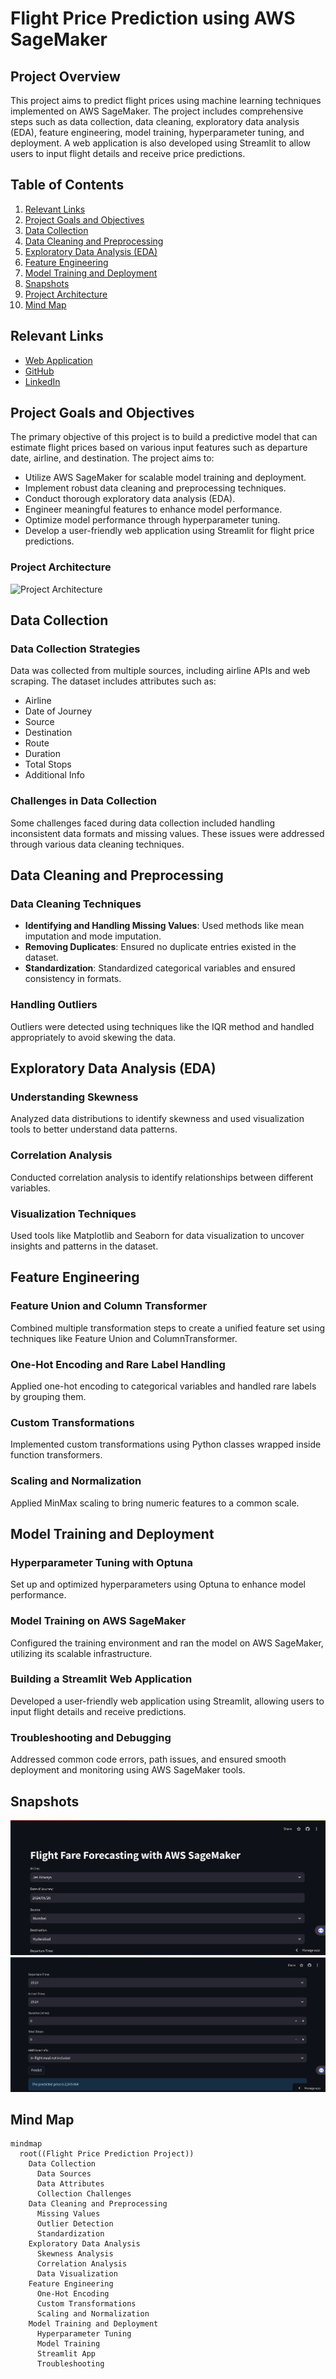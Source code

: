 # Flight Price Prediction using AWS SageMaker

## Project Overview

This project aims to predict flight prices using machine learning techniques implemented on AWS SageMaker. The project includes comprehensive steps such as data collection, data cleaning, exploratory data analysis (EDA), feature engineering, model training, hyperparameter tuning, and deployment. A web application is also developed using Streamlit to allow users to input flight details and receive price predictions.

## Table of Contents

1. [Relevant Links](#relevant-links)
2. [Project Goals and Objectives](#project-goals-and-objectives)
3. [Data Collection](#data-collection)
4. [Data Cleaning and Preprocessing](#data-cleaning-and-preprocessing)
5. [Exploratory Data Analysis (EDA)](#exploratory-data-analysis-eda)
6. [Feature Engineering](#feature-engineering)
7. [Model Training and Deployment](#model-training-and-deployment)
8. [Snapshots](#snapshots)
9. [Project Architecture](#project-architecture)
10. [Mind Map](#mind-map)


## Relevant Links

- [Web Application](https://flight-fare-forecasting-with-aws-sagemaker-fajtmtqbjbumxievoq9.streamlit.app/)
- [GitHub](https://github.com/sahiltambe/Flight-Fare-Forecasting-with-AWS-SageMaker/)
- [LinkedIn](https://www.linkedin.com/in/sahiltambe13//)

## Project Goals and Objectives

The primary objective of this project is to build a predictive model that can estimate flight prices based on various input features such as departure date, airline, and destination. The project aims to:

- Utilize AWS SageMaker for scalable model training and deployment.
- Implement robust data cleaning and preprocessing techniques.
- Conduct thorough exploratory data analysis (EDA).
- Engineer meaningful features to enhance model performance.
- Optimize model performance through hyperparameter tuning.
- Develop a user-friendly web application using Streamlit for flight price predictions.

### Project Architecture

![Project Architecture](flight_price_prediction_flowchart.png)

## Data Collection

### Data Collection Strategies

Data was collected from multiple sources, including airline APIs and web scraping. The dataset includes attributes such as:

- Airline
- Date of Journey
- Source
- Destination
- Route
- Duration
- Total Stops
- Additional Info

### Challenges in Data Collection

Some challenges faced during data collection included handling inconsistent data formats and missing values. These issues were addressed through various data cleaning techniques.

## Data Cleaning and Preprocessing

### Data Cleaning Techniques

- **Identifying and Handling Missing Values**: Used methods like mean imputation and mode imputation.
- **Removing Duplicates**: Ensured no duplicate entries existed in the dataset.
- **Standardization**: Standardized categorical variables and ensured consistency in formats.

### Handling Outliers

Outliers were detected using techniques like the IQR method and handled appropriately to avoid skewing the data.

## Exploratory Data Analysis (EDA)

### Understanding Skewness

Analyzed data distributions to identify skewness and used visualization tools to better understand data patterns.

### Correlation Analysis

Conducted correlation analysis to identify relationships between different variables.

### Visualization Techniques

Used tools like Matplotlib and Seaborn for data visualization to uncover insights and patterns in the dataset.

## Feature Engineering

### Feature Union and Column Transformer

Combined multiple transformation steps to create a unified feature set using techniques like Feature Union and ColumnTransformer.

### One-Hot Encoding and Rare Label Handling

Applied one-hot encoding to categorical variables and handled rare labels by grouping them.

### Custom Transformations

Implemented custom transformations using Python classes wrapped inside function transformers.

### Scaling and Normalization

Applied MinMax scaling to bring numeric features to a common scale.

## Model Training and Deployment

### Hyperparameter Tuning with Optuna

Set up and optimized hyperparameters using Optuna to enhance model performance.

### Model Training on AWS SageMaker

Configured the training environment and ran the model on AWS SageMaker, utilizing its scalable infrastructure.

### Building a Streamlit Web Application

Developed a user-friendly web application using Streamlit, allowing users to input flight details and receive predictions.

### Troubleshooting and Debugging

Addressed common code errors, path issues, and ensured smooth deployment and monitoring using AWS SageMaker tools.

## Snapshots

![Streamlit Application](screenshots\1.png)
![Streamlit Application](screenshots\2.png)


## Mind Map

```mermaid
mindmap
  root((Flight Price Prediction Project))
    Data Collection
      Data Sources
      Data Attributes
      Collection Challenges
    Data Cleaning and Preprocessing
      Missing Values
      Outlier Detection
      Standardization
    Exploratory Data Analysis
      Skewness Analysis
      Correlation Analysis
      Data Visualization
    Feature Engineering
      One-Hot Encoding
      Custom Transformations
      Scaling and Normalization
    Model Training and Deployment
      Hyperparameter Tuning
      Model Training
      Streamlit App
      Troubleshooting
